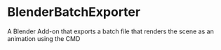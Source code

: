 # BlenderBatchExporter
A Blender Add-on that exports a batch file that renders the scene as an animation using the CMD
